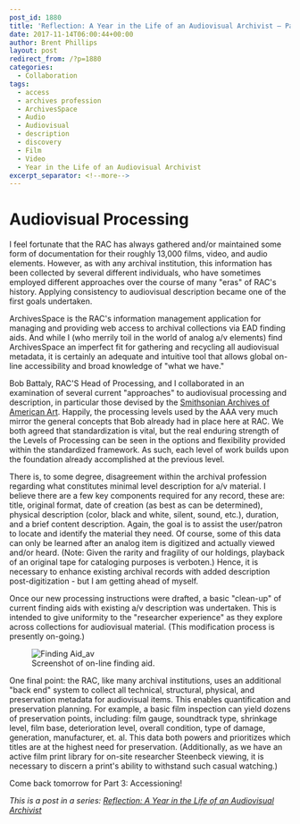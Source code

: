 ```yaml
---
post_id: 1880
title: 'Reflection: A Year in the Life of an Audiovisual Archivist – Part 2'
date: 2017-11-14T06:00:44+00:00
author: Brent Phillips
layout: post
redirect_from: /?p=1880
categories:
  - Collaboration
tags:
  - access
  - archives profession
  - ArchivesSpace
  - Audio
  - Audiovisual
  - description
  - discovery
  - Film
  - Video
  - Year in the Life of an Audiovisual Archivist
excerpt_separator: <!--more-->
---
```

# Audiovisual Processing

I feel fortunate that the RAC has always gathered and/or maintained some form of documentation for their roughly 13,000 films, video, and audio elements. However, as with any archival institution, this information has been collected by several different individuals, who have sometimes employed different approaches over the course of many "eras" of RAC's history. Applying consistency to audiovisual description became one of the first goals undertaken.

<!--more-->

ArchivesSpace is the RAC's information management application for managing and providing web access to archival collections via EAD finding aids. And while I (who merrily toil in the world of analog a/v elements) find ArchivesSpace an imperfect fit for gathering and recycling all audiovisual metadata, it is certainly an adequate and intuitive tool that allows global on-line accessibility and broad knowledge of "what we have."

Bob Battaly, RAC'S Head of Processing, and I collaborated in an examination of several current "approaches" to audiovisual processing and description, in particular those devised by the [Smithsonian Archives of American Art](https://www.clir.org/pubs/reports/pub169/mcshea). Happily, the processing levels used by the AAA very much mirror the general concepts that Bob already had in place here at RAC. We both agreed that standardization is vital, but the real enduring strength of the Levels of Processing can be seen in the options and flexibility provided within the standardized framework. As such, each level of work builds upon the foundation already accomplished at the previous level.

There is, to some degree, disagreement within the archival profession regarding what constitutes minimal level description for a/v material. I believe there are a few key components required for any record, these are: title, original format, date of creation (as best as can be determined), physical description (color, black and white, silent, sound, etc.), duration, and a brief content description. Again, the goal is to assist the user/patron to locate and identify the material they need. Of course, some of this data can only be learned after an analog item is digitized and actually viewed and/or heard. (Note: Given the rarity and fragility of our holdings, playback of an original tape for cataloging purposes is verboten.) Hence, it is necessary to enhance existing archival records with added description post-digitization - but I am getting ahead of myself.

Once our new processing instructions were drafted, a basic "clean-up" of current finding aids with existing a/v description was undertaken. This is intended to give uniformity to the "researcher experience" as they explore across collections for audiovisual material. (This modification process is presently on-going.)

<figure>
<img src="{{ site.baseurl }}/assets/img/2017/11/finding_aid.jpg" alt="Finding Aid_av">
<figcaption>Screenshot of on-line finding aid.</figcaption>
</figure>

One final point: the RAC, like many archival institutions, uses an additional "back end" system to collect all technical, structural, physical, and preservation metadata for audiovisual items. This enables quantification and preservation planning. For example, a basic film inspection can yield dozens of preservation points, including: film gauge, soundtrack type, shrinkage level, film base, deterioration level, overall condition, type of damage, generation, manufacturer, et. al. This data both powers and prioritizes which titles are at the highest need for preservation. (Additionally, as we have an active film print library for on-site researcher Steenbeck viewing, it is necessary to discern a print's ability to withstand such casual watching.)

Come back tomorrow for Part 3: Accessioning!

_This is a post in a series: [Reflection: A Year in the Life of an Audiovisual Archivist](/tags#Video)_
